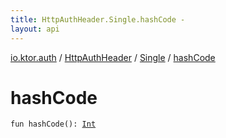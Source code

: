 ```yaml
---
title: HttpAuthHeader.Single.hashCode - 
layout: api
---
```


<div class='api-docs-breadcrumbs'><a href="../../index.html">io.ktor.auth</a> / <a href="../index.html">HttpAuthHeader</a> / <a href="index.html">Single</a> / <a href="./hash-code.html">hashCode</a></div>

# hashCode

<div class="signature"><code><span class="keyword">fun </span><span class="identifier">hashCode</span><span class="symbol">(</span><span class="symbol">)</span><span class="symbol">: </span><a href="https://kotlinlang.org/api/latest/jvm/stdlib/kotlin/-int/index.html"><span class="identifier">Int</span></a></code></div>
